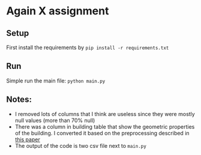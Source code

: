 # Again X assignment

## Setup
First install the requirements by `pip install -r requirements.txt`

## Run
Simple run the main file: `python main.py`

## Notes:
- I removed lots of columns that I think are useless since they were mostly null values (more than 70% null)
- There was a column in building table that show the geometric properties of the building. I converted it based on the preprocessing described in [this paper](https://arxiv.org/pdf/1806.03857.pdf)
- The output of the code is two csv file next to `main.py`